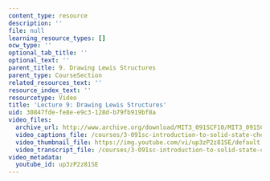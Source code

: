 ```yaml
---
content_type: resource
description: ''
file: null
learning_resource_types: []
ocw_type: ''
optional_tab_title: ''
optional_text: ''
parent_title: 9. Drawing Lewis Structures
parent_type: CourseSection
related_resources_text: ''
resource_index_text: ''
resourcetype: Video
title: 'Lecture 9: Drawing Lewis Structures'
uid: 30847fde-fe8e-e9c3-128d-b79fb919bf8a
video_files:
  archive_url: http://www.archive.org/download/MIT3_091SCF10/MIT3_091SCF10lec09_300k.mp4
  video_captions_file: /courses/3-091sc-introduction-to-solid-state-chemistry-fall-2010/078cb6d76a4952499d07f4a2efb41760_up3zP2z81SE.vtt
  video_thumbnail_file: https://img.youtube.com/vi/up3zP2z81SE/default.jpg
  video_transcript_file: /courses/3-091sc-introduction-to-solid-state-chemistry-fall-2010/08f00afaf5d60aca50ec3759528ab90b_up3zP2z81SE.pdf
video_metadata:
  youtube_id: up3zP2z81SE
---
```

